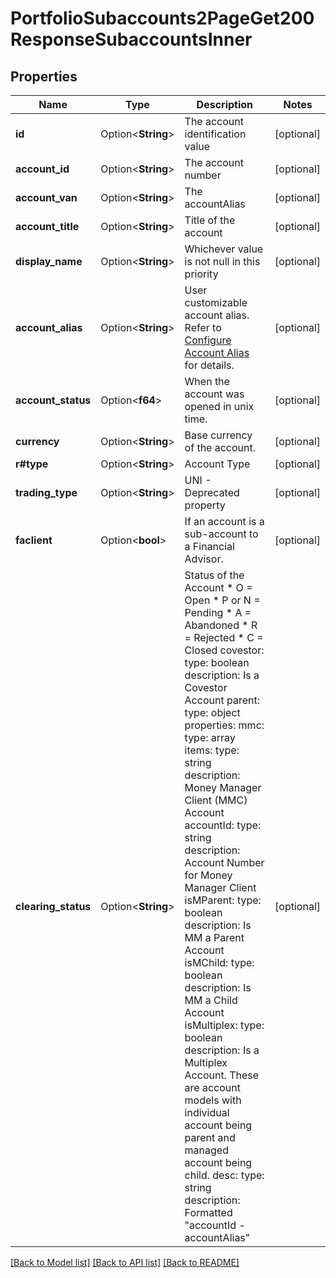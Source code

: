 # PortfolioSubaccounts2PageGet200ResponseSubaccountsInner

## Properties

Name | Type | Description | Notes
------------ | ------------- | ------------- | -------------
**id** | Option<**String**> | The account identification value | [optional]
**account_id** | Option<**String**> | The account number | [optional]
**account_van** | Option<**String**> | The accountAlias | [optional]
**account_title** | Option<**String**> | Title of the account | [optional]
**display_name** | Option<**String**> | Whichever value is not null in this priority | [optional]
**account_alias** | Option<**String**> | User customizable account alias. Refer to [Configure Account Alias](https://guides.interactivebrokers.com/cp/cp.htm#am/settings/accountalias.htm) for details. | [optional]
**account_status** | Option<**f64**> | When the account was opened in unix time. | [optional]
**currency** | Option<**String**> | Base currency of the account. | [optional]
**r#type** | Option<**String**> | Account Type | [optional]
**trading_type** | Option<**String**> | UNI - Deprecated property | [optional]
**faclient** | Option<**bool**> | If an account is a sub-account to a Financial Advisor. | [optional]
**clearing_status** | Option<**String**> | Status of the Account   * O = Open   * P or N = Pending   * A = Abandoned   * R = Rejected   * C = Closed   covestor:     type: boolean     description: Is a Covestor Account   parent:     type: object     properties:       mmc:         type: array         items:           type: string           description: Money Manager Client (MMC) Account       accountId:         type: string         description: Account Number for Money Manager Client       isMParent:         type: boolean         description: Is MM a Parent Account       isMChild:         type: boolean         description: Is MM a Child Account       isMultiplex:         type: boolean         description: Is a Multiplex Account. These are account models with individual account being parent and managed account being child.   desc:     type: string     description: Formatted \"accountId - accountAlias\"  | [optional]

[[Back to Model list]](../README.md#documentation-for-models) [[Back to API list]](../README.md#documentation-for-api-endpoints) [[Back to README]](../README.md)


